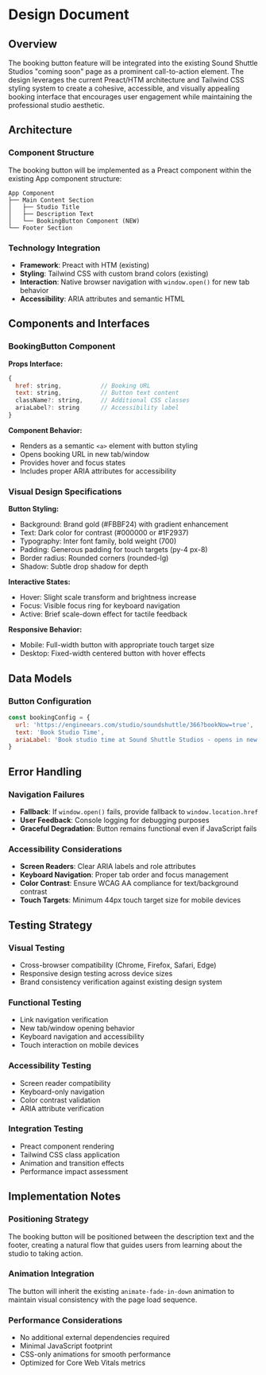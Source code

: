# Design Document

## Overview

The booking button feature will be integrated into the existing Sound Shuttle Studios "coming soon" page as a prominent call-to-action element. The design leverages the current Preact/HTM architecture and Tailwind CSS styling system to create a cohesive, accessible, and visually appealing booking interface that encourages user engagement while maintaining the professional studio aesthetic.

## Architecture

### Component Structure
The booking button will be implemented as a Preact component within the existing App component structure:

```
App Component
├── Main Content Section
│   ├── Studio Title
│   ├── Description Text
│   └── BookingButton Component (NEW)
└── Footer Section
```

### Technology Integration
- **Framework**: Preact with HTM (existing)
- **Styling**: Tailwind CSS with custom brand colors (existing)
- **Interaction**: Native browser navigation with `window.open()` for new tab behavior
- **Accessibility**: ARIA attributes and semantic HTML

## Components and Interfaces

### BookingButton Component

**Props Interface:**
```javascript
{
  href: string,           // Booking URL
  text: string,           // Button text content
  className?: string,     // Additional CSS classes
  ariaLabel?: string      // Accessibility label
}
```

**Component Behavior:**
- Renders as a semantic `<a>` element with button styling
- Opens booking URL in new tab/window
- Provides hover and focus states
- Includes proper ARIA attributes for accessibility

### Visual Design Specifications

**Button Styling:**
- Background: Brand gold (#FBBF24) with gradient enhancement
- Text: Dark color for contrast (#000000 or #1F2937)
- Typography: Inter font family, bold weight (700)
- Padding: Generous padding for touch targets (py-4 px-8)
- Border radius: Rounded corners (rounded-lg)
- Shadow: Subtle drop shadow for depth

**Interactive States:**
- Hover: Slight scale transform and brightness increase
- Focus: Visible focus ring for keyboard navigation
- Active: Brief scale-down effect for tactile feedback

**Responsive Behavior:**
- Mobile: Full-width button with appropriate touch target size
- Desktop: Fixed-width centered button with hover effects

## Data Models

### Button Configuration
```javascript
const bookingConfig = {
  url: 'https://engineears.com/studio/soundshuttle/366?bookNow=true',
  text: 'Book Studio Time',
  ariaLabel: 'Book studio time at Sound Shuttle Studios - opens in new tab'
}
```

## Error Handling

### Navigation Failures
- **Fallback**: If `window.open()` fails, provide fallback to `window.location.href`
- **User Feedback**: Console logging for debugging purposes
- **Graceful Degradation**: Button remains functional even if JavaScript fails

### Accessibility Considerations
- **Screen Readers**: Clear ARIA labels and role attributes
- **Keyboard Navigation**: Proper tab order and focus management
- **Color Contrast**: Ensure WCAG AA compliance for text/background contrast
- **Touch Targets**: Minimum 44px touch target size for mobile devices

## Testing Strategy

### Visual Testing
- Cross-browser compatibility (Chrome, Firefox, Safari, Edge)
- Responsive design testing across device sizes
- Brand consistency verification against existing design system

### Functional Testing
- Link navigation verification
- New tab/window opening behavior
- Keyboard navigation and accessibility
- Touch interaction on mobile devices

### Accessibility Testing
- Screen reader compatibility
- Keyboard-only navigation
- Color contrast validation
- ARIA attribute verification

### Integration Testing
- Preact component rendering
- Tailwind CSS class application
- Animation and transition effects
- Performance impact assessment

## Implementation Notes

### Positioning Strategy
The booking button will be positioned between the description text and the footer, creating a natural flow that guides users from learning about the studio to taking action.

### Animation Integration
The button will inherit the existing `animate-fade-in-down` animation to maintain visual consistency with the page load sequence.

### Performance Considerations
- No additional external dependencies required
- Minimal JavaScript footprint
- CSS-only animations for smooth performance
- Optimized for Core Web Vitals metrics